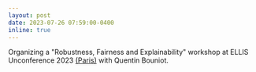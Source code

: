 ```yaml
---
layout: post
date: 2023-07-26 07:59:00-0400
inline: true
---
```


Organizing a "Robustness, Fairness and Explainability" workshop at ELLIS Unconference 2023 [(Paris)](https://ellisunconference2023.github.io/) with Quentin Bouniot.
